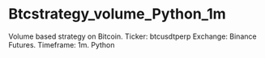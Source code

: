 # Btcstrategy_volume_Python_1m
Volume based strategy on Bitcoin. Ticker: btcusdtperp Exchange: Binance Futures. Timeframe: 1m. Python
